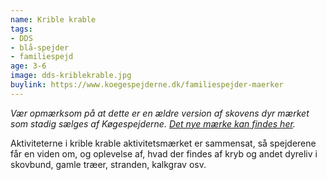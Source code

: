 ```yaml
---
name: Krible krable
tags:
- DDS
- blå-spejder
- familiespejd
age: 3-6
image: dds-kriblekrable.jpg
buylink: https://www.koegespejderne.dk/familiespejder-maerker
---
```

*Vær opmærksom på at dette er en ældre version af skovens dyr mærket som stadig sælges af Køgespejderne. [Det nye mærke kan findes her](/m/dds-krible-krable).*

Aktiviteterne i krible krable aktivitetsmærket er sammensat, så spejderene får en viden om, og oplevelse af, hvad der findes af kryb og andet dyreliv i skovbund, gamle træer, stranden, kalkgrav osv.